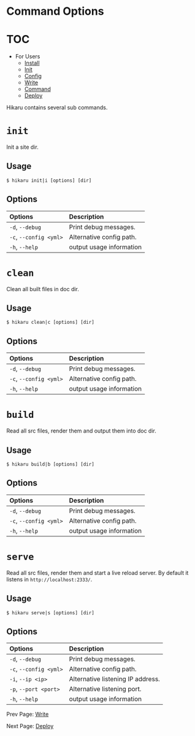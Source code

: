 Command Options
===============

# TOC

- For Users
	- [Install](install.md)
	- [Init](init.md)
	- [Config](config.md)
	- [Write](write.md)
	- [Command](command.md)
	- [Deploy](deploy.md)

Hikaru contains several sub commands.

# `init`

Init a site dir.

## Usage

```
$ hikaru init|i [options] [dir]
```

## Options

| Options                | Description              |
| :--------------------- | :----------------------- |
| `-d`, `--debug`        | Print debug messages.    |
| `-c`, `--config <yml>` | Alternative config path. |
| `-h`, `--help`         | output usage information |

# `clean`

Clean all built files in doc dir.

## Usage

```
$ hikaru clean|c [options] [dir]
```

## Options

| Options                | Description              |
| :--------------------- | :----------------------- |
| `-d`, `--debug`        | Print debug messages.    |
| `-c`, `--config <yml>` | Alternative config path. |
| `-h`, `--help`         | output usage information |

# `build`

Read all src files, render them and output them into doc dir.

## Usage

```
$ hikaru build|b [options] [dir]
```

## Options

| Options                | Description              |
| :--------------------- | :----------------------- |
| `-d`, `--debug`        | Print debug messages.    |
| `-c`, `--config <yml>` | Alternative config path. |
| `-h`, `--help`         | output usage information |

# `serve`

Read all src files, render them and start a live reload server. By default it listens in `http://localhost:2333/`.

## Usage

```
$ hikaru serve|s [options] [dir]
```

## Options

| Options                | Description                       |
| :--------------------- | :-------------------------------- |
| `-d`, `--debug`        | Print debug messages.             |
| `-c`, `--config <yml>` | Alternative config path.          |
| `-i`, `--ip <ip>`      | Alternative listening IP address. |
| `-p`, `--port <port>`  | Alternative listening port.       |
| `-h`, `--help`         | output usage information          |

Prev Page: [Write](write.md)

Next Page: [Deploy](deploy.md)
